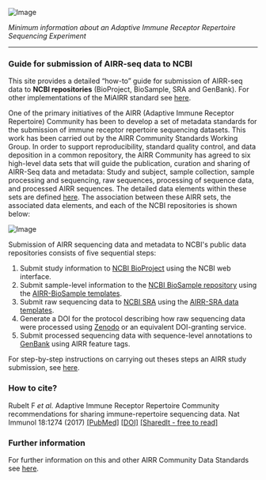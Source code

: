 ![Image](https://github.com/airr-community/airr-standards/raw/master/images/miairr_logo.png)

_Minimum information about an Adaptive Immune Receptor Repertoire Sequencing Experiment_

***

### Guide for submission of AIRR-seq data to NCBI

This site provides a detailed “how-to” guide for submission of AIRR-seq data to **NCBI repositories** (BioProject,
BioSample, SRA and GenBank). For other implementations of the MiAIRR standard see
[here](https://github.com/airr-community/airr-standards).

One of the primary initiatives of the AIRR (Adaptive Immune Receptor Repertoire) Community has been to develop a set of
metadata standards for the submission of immune receptor repertoire sequencing datasets. This work has been carried out
by the AIRR Community Standards Working Group. In order to support reproducibility, standard quality control, and data
deposition in a common repository, the AIRR Community has agreed to six high-level data sets that will guide the
publication, curation and sharing of AIRR-Seq data and metadata: Study and subject, sample collection, sample
processing and sequencing, raw sequences, processing of sequence data, and processed AIRR sequences. The detailed data
elements within these sets are defined
[here](https://github.com/airr-community/airr-standards/blob/master/AIRR_Minimal_Standard_Data_Elements.tsv). The
association between these AIRR sets, the associated data elements, and each of the NCBI repositories is shown below:

![Image](https://github.com/airr-community/airr-standards/raw/master/images/MiAIRR_data_elements_NCBI_targets.png)

Submission of AIRR sequencing data and metadata to NCBI's public data repositories consists of five sequential steps:

1. Submit study information to [NCBI BioProject](https://submit.ncbi.nlm.nih.gov/subs/bioproject/) using the NCBI web interface.
2. Submit sample-level information to the [NCBI BioSample repository](https://submit.ncbi.nlm.nih.gov/subs/biosample/) using the [AIRR-BioSample templates](https://github.com/airr-community/airr-standards/raw/master/NCBI_implementation/templates_XLS/AIRR_BioSample_v1.0.xls).
3. Submit raw sequencing data to [NCBI SRA](https://submit.ncbi.nlm.nih.gov/subs/sra/) using the [AIRR-SRA data templates](https://github.com/airr-community/airr-standards/raw/master/NCBI_implementation/templates_XLS/AIRR_SRA_v1.0.xls).
4. Generate a DOI for the protocol describing how raw sequencing data were processed using [Zenodo](https://zenodo.org) or an equivalent DOI-granting service.
5. Submit processed sequencing data with sequence-level annotations to [GenBank](https://www.ncbi.nlm.nih.gov/genbank/tbl2asn2/) using AIRR feature tags.

For step-by-step instructions on carrying out theses steps an AIRR study submission, see [here](http://docs.airr-community.org/en/latest/miairr/overview.html).


### How to cite?

Rubelt F _et al._
Adaptive Immune Receptor Repertoire Community recommendations for sharing immune-repertoire sequencing data.
Nat Immunol 18:1274 (2017)
[[PubMed]](https://www.ncbi.nlm.nih.gov/pubmed/29144493) [[DOI]](https://doi.org/10.1038/ni.3873) [[SharedIt - free to read]](https://rdcu.be/E7sS)

<!---
The following link could give a false impression on contribution to the MiAIRR standard, therefore please keep it
commented out until the actual MiAIRR publication it out and can be referenced too.
[![DOI](https://zenodo.org/badge/104967269.svg)](https://zenodo.org/badge/latestdoi/104967269)
-->


### Further information

For further information on this and other AIRR Community Data Standards see [here](https://github.com/airr-community/airr-standards).
